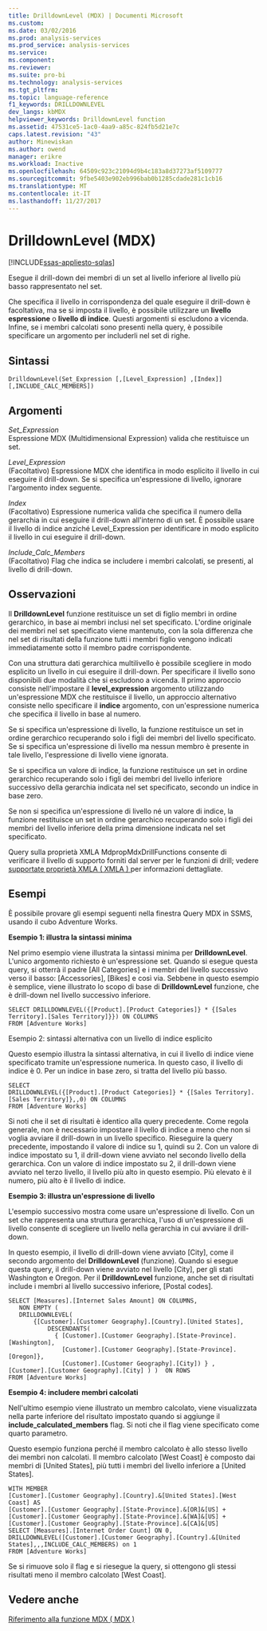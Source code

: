 ```yaml
---
title: DrilldownLevel (MDX) | Documenti Microsoft
ms.custom: 
ms.date: 03/02/2016
ms.prod: analysis-services
ms.prod_service: analysis-services
ms.service: 
ms.component: 
ms.reviewer: 
ms.suite: pro-bi
ms.technology: analysis-services
ms.tgt_pltfrm: 
ms.topic: language-reference
f1_keywords: DRILLDOWNLEVEL
dev_langs: kbMDX
helpviewer_keywords: DrilldownLevel function
ms.assetid: 47531ce5-1ac0-4aa9-a85c-824fb5d21e7c
caps.latest.revision: "43"
author: Minewiskan
ms.author: owend
manager: erikre
ms.workload: Inactive
ms.openlocfilehash: 64509c923c21094d9b4c183a8d37273af5109777
ms.sourcegitcommit: 9fbe5403e902eb996bab0b1285cdade281c1cb16
ms.translationtype: MT
ms.contentlocale: it-IT
ms.lasthandoff: 11/27/2017
---
```

# <a name="drilldownlevel-mdx"></a>DrilldownLevel (MDX)
[!INCLUDE[ssas-appliesto-sqlas](../includes/ssas-appliesto-sqlas.md)]

  Esegue il drill-down dei membri di un set al livello inferiore al livello più basso rappresentato nel set.  
  
 Che specifica il livello in corrispondenza del quale eseguire il drill-down è facoltativa, ma se si imposta il livello, è possibile utilizzare un **livello espressione** o **livello di indice**. Questi argomenti si escludono a vicenda. Infine, se i membri calcolati sono presenti nella query, è possibile specificare un argomento per includerli nel set di righe.  
  
## <a name="syntax"></a>Sintassi  
  
```  
DrilldownLevel(Set_Expression [,[Level_Expression] ,[Index]] [,INCLUDE_CALC_MEMBERS])  
```  
  
## <a name="arguments"></a>Argomenti  
 *Set_Expression*  
 Espressione MDX (Multidimensional Expression) valida che restituisce un set.  
  
 *Level_Expression*  
 (Facoltativo) Espressione MDX che identifica in modo esplicito il livello in cui eseguire il drill-down. Se si specifica un'espressione di livello, ignorare l'argomento index seguente.  
  
 *Index*  
 (Facoltativo) Espressione numerica valida che specifica il numero della gerarchia in cui eseguire il drill-down all'interno di un set. È possibile usare il livello di indice anziché Level_Expression per identificare in modo esplicito il livello in cui eseguire il drill-down.  
  
 *Include_Calc_Members*  
 (Facoltativo) Flag che indica se includere i membri calcolati, se presenti, al livello di drill-down.  
  
## <a name="remarks"></a>Osservazioni  
 Il **DrilldownLevel** funzione restituisce un set di figlio membri in ordine gerarchico, in base ai membri inclusi nel set specificato. L'ordine originale dei membri nel set specificato viene mantenuto, con la sola differenza che nel set di risultati della funzione tutti i membri figlio vengono indicati immediatamente sotto il membro padre corrispondente.  
  
 Con una struttura dati gerarchica multilivello è possibile scegliere in modo esplicito un livello in cui eseguire il drill-down. Per specificare il livello sono disponibili due modalità che si escludono a vicenda. Il primo approccio consiste nell'impostare il **level_expression** argomento utilizzando un'espressione MDX che restituisce il livello, un approccio alternativo consiste nello specificare il **indice** argomento, con un'espressione numerica che specifica il livello in base al numero.  
  
 Se si specifica un'espressione di livello, la funzione restituisce un set in ordine gerarchico recuperando solo i figli dei membri del livello specificato. Se si specifica un'espressione di livello ma nessun membro è presente in tale livello, l'espressione di livello viene ignorata.  
  
 Se si specifica un valore di indice, la funzione restituisce un set in ordine gerarchico recuperando solo i figli dei membri del livello inferiore successivo della gerarchia indicata nel set specificato, secondo un indice in base zero.  
  
 Se non si specifica un'espressione di livello né un valore di indice, la funzione restituisce un set in ordine gerarchico recuperando solo i figli dei membri del livello inferiore della prima dimensione indicata nel set specificato.  
  
 Query sulla proprietà XMLA MdpropMdxDrillFunctions consente di verificare il livello di supporto forniti dal server per le funzioni di drill; vedere [supportate proprietà XMLA &#40; XMLA &#41; ](../analysis-services/xmla/xml-elements-properties/propertylist-element-supported-xmla-properties.md) per informazioni dettagliate.  
  
## <a name="examples"></a>Esempi  
 È possibile provare gli esempi seguenti nella finestra Query MDX in SSMS, usando il cubo Adventure Works.  
  
 **Esempio 1: illustra la sintassi minima**  
  
 Nel primo esempio viene illustrata la sintassi minima per **DrilldownLevel**. L'unico argomento richiesto è un'espressione set. Quando si esegue questa query, si otterrà il padre [All Categories] e i membri del livello successivo verso il basso: [Accessories], [Bikes] e così via. Sebbene in questo esempio è semplice, viene illustrato lo scopo di base di **DrilldownLevel** funzione, che è drill-down nel livello successivo inferiore.  
  
```  
SELECT DRILLDOWNLEVEL({[Product].[Product Categories]} * {[Sales Territory].[Sales Territory]}}) ON COLUMNS  
FROM [Adventure Works]  
```  
  
 Esempio 2: sintassi alternativa con un livello di indice esplicito  
  
 Questo esempio illustra la sintassi alternativa, in cui il livello di indice viene specificato tramite un'espressione numerica. In questo caso, il livello di indice è 0. Per un indice in base zero, si tratta del livello più basso.  
  
```  
SELECT  
DRILLDOWNLEVEL({[Product].[Product Categories]} * {[Sales Territory].[Sales Territory]},,0) ON COLUMNS  
FROM [Adventure Works]  
```  
  
 Si noti che il set di risultati è identico alla query precedente. Come regola generale, non è necessario impostare il livello di indice a meno che non si voglia avviare il drill-down in un livello specifico. Rieseguire la query precedente, impostando il valore di indice su 1, quindi su 2. Con un valore di indice impostato su 1, il drill-down viene avviato nel secondo livello della gerarchica. Con un valore di indice impostato su 2, il drill-down viene avviato nel terzo livello, il livello più alto in questo esempio. Più elevato è il numero, più alto è il livello di indice.  
  
 **Esempio 3: illustra un'espressione di livello**  
  
 L'esempio successivo mostra come usare un'espressione di livello. Con un set che rappresenta una struttura gerarchica, l'uso di un'espressione di livello consente di scegliere un livello nella gerarchia in cui avviare il drill-down.  
  
 In questo esempio, il livello di drill-down viene avviato [City], come il secondo argomento del **DrilldownLevel** (funzione). Quando si esegue questa query, il drill-down viene avviato nel livello [City], per gli stati Washington e Oregon. Per il **DrilldownLevel** funzione, anche set di risultati include i membri al livello successivo inferiore, [Postal codes].  
  
```  
SELECT [Measures].[Internet Sales Amount] ON COLUMNS,  
   NON EMPTY (  
   DRILLDOWNLEVEL(  
       {[Customer].[Customer Geography].[Country].[United States],  
           DESCENDANTS(  
             { [Customer].[Customer Geography].[State-Province].[Washington],    
               [Customer].[Customer Geography].[State-Province].[Oregon]},   
               [Customer].[Customer Geography].[City]) } ,  
[Customer].[Customer Geography].[City] ) )  ON ROWS  
FROM [Adventure Works]  
```  
  
 **Esempio 4: includere membri calcolati**  
  
 Nell'ultimo esempio viene illustrato un membro calcolato, viene visualizzata nella parte inferiore del risultato impostato quando si aggiunge il **include_calculated_members** flag. Si noti che il flag viene specificato come quarto parametro.  
  
 Questo esempio funziona perché il membro calcolato è allo stesso livello dei membri non calcolati. Il membro calcolato [West Coast] è composto dai membri di [United States], più tutti i membri del livello inferiore a [United States].  
  
```  
WITH MEMBER   
[Customer].[Customer Geography].[Country].&[United States].[West Coast] AS  
[Customer].[Customer Geography].[State-Province].&[OR]&[US] +  
[Customer].[Customer Geography].[State-Province].&[WA]&[US] +  
[Customer].[Customer Geography].[State-Province].&[CA]&[US]  
SELECT [Measures].[Internet Order Count] ON 0,  
DRILLDOWNLEVEL([Customer].[Customer Geography].[Country].&[United States],,,INCLUDE_CALC_MEMBERS) on 1  
FROM [Adventure Works]  
```  
  
 Se si rimuove solo il flag e si riesegue la query, si ottengono gli stessi risultati meno il membro calcolato [West Coast].  
  
## <a name="see-also"></a>Vedere anche  
 [Riferimento alla funzione MDX &#40; MDX &#41;](../mdx/mdx-function-reference-mdx.md)  
  
  
